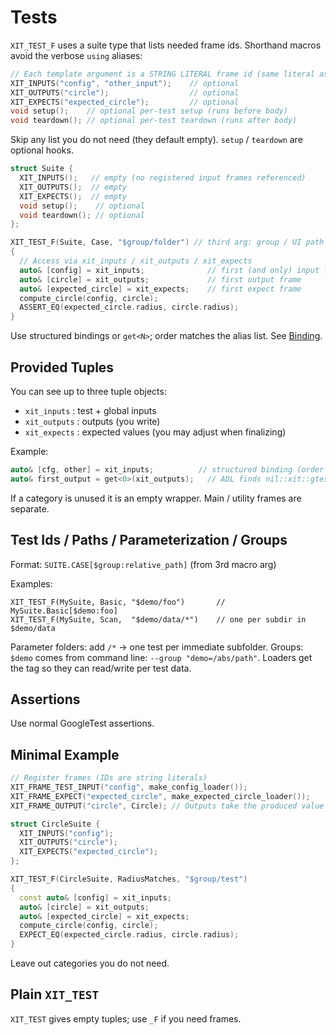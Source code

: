 # Tests

`XIT_TEST_F` uses a suite type that lists needed frame ids. Shorthand macros avoid the verbose `using` aliases:

```cpp
// Each template argument is a STRING LITERAL frame id (same literal as in XIT_FRAME_* macro)
XIT_INPUTS("config", "other_input");    // optional
XIT_OUTPUTS("circle");                  // optional
XIT_EXPECTS("expected_circle");         // optional
void setup();    // optional per‑test setup (runs before body)
void teardown(); // optional per‑test teardown (runs after body)
```

Skip any list you do not need (they default empty). `setup` / `teardown` are optional hooks.

```cpp
struct Suite {
  XIT_INPUTS();   // empty (no registered input frames referenced)
  XIT_OUTPUTS();  // empty
  XIT_EXPECTS();  // empty
  void setup();    // optional
  void teardown(); // optional
};

XIT_TEST_F(Suite, Case, "$group/folder") // third arg: group / UI path (if used)
{
  // Access via xit_inputs / xit_outputs / xit_expects
  auto& [config] = xit_inputs;              // first (and only) input frame
  auto& [circle] = xit_outputs;             // first output frame
  auto& [expected_circle] = xit_expects;    // first expect frame
  compute_circle(config, circle);
  ASSERT_EQ(expected_circle.radius, circle.radius);
}
```

Use structured bindings or `get<N>`; order matches the alias list. See [Binding](./04-BINDING.md).

## Provided Tuples
You can see up to three tuple objects:
- `xit_inputs`  : test + global inputs
- `xit_outputs` : outputs (you write)
- `xit_expects` : expected values (you may adjust when finalizing)

Example:

```cpp
auto& [cfg, other] = xit_inputs;          // structured binding (order = order of IDs in Inputs<...>)
auto& first_output = get<0>(xit_outputs);   // ADL finds nil::xit::gtest::get (no namespace needed)
```

If a category is unused it is an empty wrapper.
Main / utility frames are separate.
## Test Ids / Paths / Parameterization / Groups
Format: `SUITE.CASE[$group:relative_path]` (from 3rd macro arg)

Examples:
```
XIT_TEST_F(MySuite, Basic, "$demo/foo")       // MySuite.Basic[$demo:foo]
XIT_TEST_F(MySuite, Scan,  "$demo/data/*")    // one per subdir in $demo/data
```
Parameter folders: add `/*` → one test per immediate subfolder.
Groups: `$demo` comes from command line: `--group "demo=/abs/path"`.
Loaders get the tag so they can read/write per test data.

## Assertions
Use normal GoogleTest assertions.

## Minimal Example
```cpp
// Register frames (IDs are string literals)
XIT_FRAME_TEST_INPUT("config", make_config_loader());
XIT_FRAME_EXPECT("expected_circle", make_expected_circle_loader());
XIT_FRAME_OUTPUT("circle", Circle); // Outputs take the produced value type as template arg(s)

struct CircleSuite {
  XIT_INPUTS("config");
  XIT_OUTPUTS("circle");
  XIT_EXPECTS("expected_circle");
};

XIT_TEST_F(CircleSuite, RadiusMatches, "$group/test")
{
  const auto& [config] = xit_inputs;
  auto& [circle] = xit_outputs;
  auto& [expected_circle] = xit_expects;
  compute_circle(config, circle);
  EXPECT_EQ(expected_circle.radius, circle.radius);
}
```

Leave out categories you do not need.

## Plain `XIT_TEST`
`XIT_TEST` gives empty tuples; use `_F` if you need frames.
